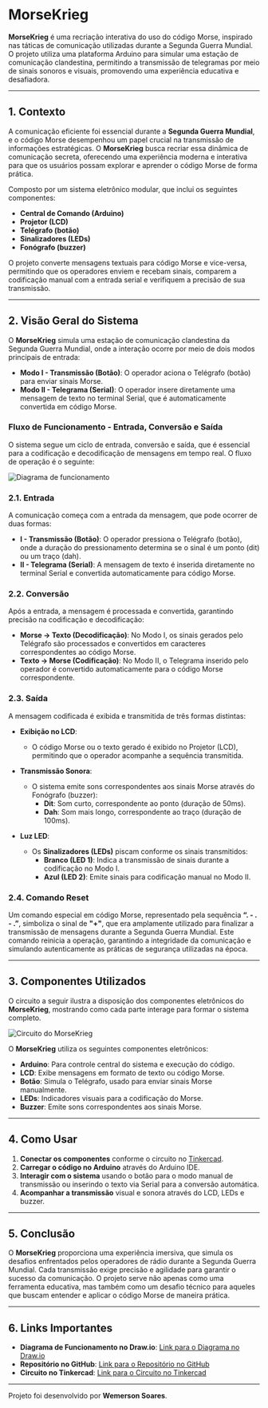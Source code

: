# MorseKrieg

**MorseKrieg** é uma recriação interativa do uso do código Morse, inspirado nas táticas de comunicação utilizadas durante a Segunda Guerra Mundial. O projeto utiliza uma plataforma Arduino para simular uma estação de comunicação clandestina, permitindo a transmissão de telegramas por meio de sinais sonoros e visuais, promovendo uma experiência educativa e desafiadora.

---

## 1. Contexto

A comunicação eficiente foi essencial durante a **Segunda Guerra Mundial**, e o código Morse desempenhou um papel crucial na transmissão de informações estratégicas. O **MorseKrieg** busca recriar essa dinâmica de comunicação secreta, oferecendo uma experiência moderna e interativa para que os usuários possam explorar e aprender o código Morse de forma prática.

Composto por um sistema eletrônico modular, que inclui os seguintes componentes:
- **Central de Comando (Arduino)**
- **Projetor (LCD)**
- **Telégrafo (botão)**
- **Sinalizadores (LEDs)**
- **Fonógrafo (buzzer)**

O projeto converte mensagens textuais para código Morse e vice-versa, permitindo que os operadores enviem e recebam sinais, comparem a codificação manual com a entrada serial e verifiquem a precisão de sua transmissão.

---

## 2. Visão Geral do Sistema

O **MorseKrieg** simula uma estação de comunicação clandestina da Segunda Guerra Mundial, onde a interação ocorre por meio de dois modos principais de entrada:

- **Modo I - Transmissão (Botão)**: O operador aciona o Telégrafo (botão) para enviar sinais Morse.
- **Modo II - Telegrama (Serial)**: O operador insere diretamente uma mensagem de texto no terminal Serial, que é automaticamente convertida em código Morse.

### Fluxo de Funcionamento - Entrada, Conversão e Saída

O sistema segue um ciclo de entrada, conversão e saída, que é essencial para a codificação e decodificação de mensagens em tempo real. O fluxo de operação é o seguinte:

![Diagrama de funcionamento](https://drive.google.com/uc?id=1V1_GUCqX0fe6Os-KZOQ0gDDhn9yBK-hm)

### 2.1. Entrada

A comunicação começa com a entrada da mensagem, que pode ocorrer de duas formas:

- **I - Transmissão (Botão)**: O operador pressiona o Telégrafo (botão), onde a duração do pressionamento determina se o sinal é um ponto (dit) ou um traço (dah).
- **II - Telegrama (Serial)**: A mensagem de texto é inserida diretamente no terminal Serial e convertida automaticamente para código Morse.

### 2.2. Conversão

Após a entrada, a mensagem é processada e convertida, garantindo precisão na codificação e decodificação:

- **Morse → Texto (Decodificação)**: No Modo I, os sinais gerados pelo Telégrafo são processados e convertidos em caracteres correspondentes ao código Morse.
- **Texto → Morse (Codificação)**: No Modo II, o Telegrama inserido pelo operador é convertido automaticamente para o código Morse correspondente.

### 2.3. Saída

A mensagem codificada é exibida e transmitida de três formas distintas:

- **Exibição no LCD**:
  - O código Morse ou o texto gerado é exibido no Projetor (LCD), permitindo que o operador acompanhe a sequência transmitida.
  
- **Transmissão Sonora**:
  - O sistema emite sons correspondentes aos sinais Morse através do Fonógrafo (buzzer):
    - **Dit**: Som curto, correspondente ao ponto (duração de 50ms).
    - **Dah**: Som mais longo, correspondente ao traço (duração de 100ms).

- **Luz LED**:
  - Os **Sinalizadores (LEDs)** piscam conforme os sinais transmitidos:
    - **Branco (LED 1)**: Indica a transmissão de sinais durante a codificação no Modo I.
    - **Azul (LED 2)**: Emite sinais para codificação manual no Modo II.

### 2.4. Comando Reset

Um comando especial em código Morse, representado pela sequência **“. - . - .”**, simboliza o sinal de **"+"**, que era amplamente utilizado para finalizar a transmissão de mensagens durante a Segunda Guerra Mundial. Este comando reinicia a operação, garantindo a integridade da comunicação e simulando autenticamente as práticas de segurança utilizadas na época.

---

## 3. Componentes Utilizados

O circuito a seguir ilustra a disposição dos componentes eletrônicos do **MorseKrieg**, mostrando como cada parte interage para formar o sistema completo.

![Circuito do MorseKrieg](https://drive.google.com/file/d/1i6kTPx1A6kKVvYAB5gMR8F9VL0nM2cQ0)

O **MorseKrieg** utiliza os seguintes componentes eletrônicos:

- **Arduino**: Para controle central do sistema e execução do código.
- **LCD**: Exibe mensagens em formato de texto ou código Morse.
- **Botão**: Simula o Telégrafo, usado para enviar sinais Morse manualmente.
- **LEDs**: Indicadores visuais para a codificação do Morse.
- **Buzzer**: Emite sons correspondentes aos sinais Morse.

---

## 4. Como Usar

1. **Conectar os componentes** conforme o circuito no [Tinkercad](https://www.tinkercad.com/things/3OdZ6mru3c9-morsekrieg?sharecode=mjjMoH86qqGMuDnSHXcD04rIFeCH9zL_89Xoxoc-vMw).
2. **Carregar o código no Arduino** através do Arduino IDE.
3. **Interagir com o sistema** usando o botão para o modo manual de transmissão ou inserindo o texto via Serial para a conversão automática.
4. **Acompanhar a transmissão** visual e sonora através do LCD, LEDs e buzzer.

---

## 5. Conclusão

O **MorseKrieg** proporciona uma experiência imersiva, que simula os desafios enfrentados pelos operadores de rádio durante a Segunda Guerra Mundial. Cada transmissão exige precisão e agilidade para garantir o sucesso da comunicação. O projeto serve não apenas como uma ferramenta educativa, mas também como um desafio técnico para aqueles que buscam entender e aplicar o código Morse de maneira prática.

---

## 6. Links Importantes

- **Diagrama de Funcionamento no Draw.io**: [Link para o Diagrama no Draw.io](https://viewer.diagrams.net/?tags=%7B%7D&lightbox=1&highlight=0000ff&layers=1&nav=1&title=MorseKrieg.drawio#Uhttps%3A%2F%2Fdrive.google.com%2Fuc%3Fid%3D1tgG7YJqDOauyHudaGi4Mt96fPksYYsdz%26export%3Ddownload#%7B%22pageId%22%3A%22bYg2sIwUH-PpCp0Aj_3V%22%7D)
- **Repositório no GitHub**: [Link para o Repositório no GitHub](https://github.com/serenesinister/morsekrieg)
- **Circuito no Tinkercad**: [Link para o Circuito no Tinkercad](https://www.tinkercad.com/things/3OdZ6mru3c9-morsekrieg?sharecode=mjjMoH86qqGMuDnSHXcD04rIFeCH9zL_89Xoxoc-vMw)
---

Projeto foi desenvolvido por **Wemerson Soares**.

